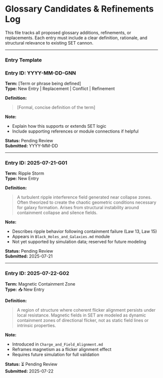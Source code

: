 # Glossary Candidates & Refinements Log    
This file tracks all proposed glossary additions, refinements, or replacements. Each entry must include a clear definition, rationale, and structural relevance to existing SET cannon.  

---

### Entry Template

### Entry ID: YYYY-MM-DD-GNN  
**Term:** [Term or phrase being defined]  
**Type:**  New Entry |  Replacement |  Conflict |  Refinement

**Definition:**  
> [Formal, concise definition of the term]

**Note:**  
- Explain how this supports or extends SET logic  
- Include supporting references or module connections if helpful

**Status:**  Pending Review  
**Submitted:** YYYY-MM-DD

---

### Entry ID: 2025-07-21-G01  
**Term:** Ripple Storm  
**Type:**  New Entry

**Definition:**  
> A turbulent ripple interference field generated near collapse zones. Often theorized to create the chaotic geometric conditions necessary for galaxy formation. Arises from structural instability around containment collapse and silence fields.

**Note:**  
- Describes ripple behavior following containment failure (Law 13, Law 15)
- Appears in `Black_Holes_and_Galaxies.md` module
- Not yet supported by simulation data; reserved for future modeling

**Status:**  Pending Review  
**Submitted:** 2025-07-21

---

### Entry ID: 2025-07-22-G02  
**Term:** Magnetic Containment Zone  
**Type:** 📥 New Entry

**Definition:**  
> A region of structure where coherent flicker alignment persists under local resistance. Magnetic fields in SET are modeled as dynamic containment zones of directional flicker, not as static field lines or intrinsic properties.

**Note:**  
- Introduced in `Charge_and_Field_Alignment.md`
- Reframes magnetism as a flicker alignment effect
- Requires future simulation for full validation

**Status:** ⏳ Pending Review  
**Submitted:** 2025-07-22
